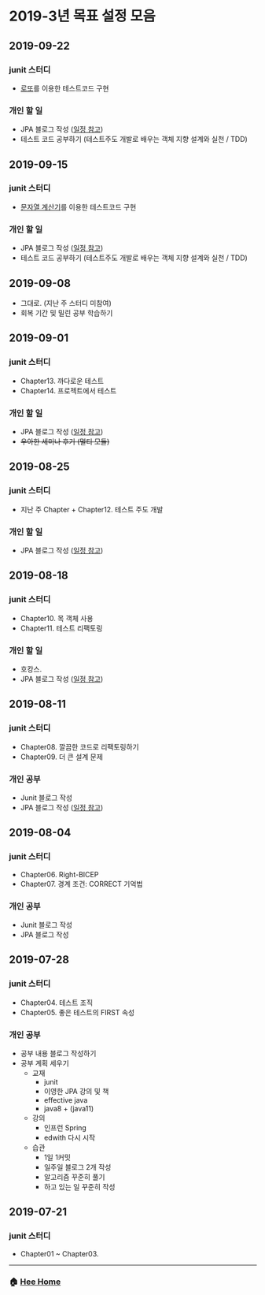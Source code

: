 # 2019-3년 목표 설정 모음

## 2019-09-22
### junit 스터디
- [로또](https://github.com/wwh-techcamp-2018/java-lotto/tree/team1_pair1)를 이용한 테스트코드 구현
### 개인 할 일
- JPA 블로그 작성 ([일정 참고](https://github.com/team-zunior/orm-jpa-basic))
- 테스트 코드 공부하기 (테스트주도 개발로 배우는 객체 지향 설계와 실천 / TDD)

## 2019-09-15
### junit 스터디
- [문자열 계산기](https://github.com/wwh-techcamp-2018/java-racingcar/tree/team1_pair1/src/main/java/calculator)를 이용한 테스트코드 구현 
### 개인 할 일
- JPA 블로그 작성 ([일정 참고](https://github.com/team-zunior/orm-jpa-basic))
- 테스트 코드 공부하기 (테스트주도 개발로 배우는 객체 지향 설계와 실천 / TDD)

## 2019-09-08
- 그대로. (지난 주 스터디 미참여)
- 회복 기간 및 밀린 공부 학습하기 

## 2019-09-01
### junit 스터디
- Chapter13. 까다로운 테스트
- Chapter14. 프로젝트에서 테스트
### 개인 할 일
- JPA 블로그 작성 ([일정 참고](https://github.com/team-zunior/orm-jpa-basic))
- ~~우아한 세미나 후기 (멀티 모듈)~~

## 2019-08-25
### junit 스터디
- 지난 주 Chapter + Chapter12. 테스트 주도 개발
### 개인 할 일
- JPA 블로그 작성 ([일정 참고](https://github.com/team-zunior/orm-jpa-basic))

## 2019-08-18
### junit 스터디
- Chapter10. 목 객체 사용
- Chapter11. 테스트 리팩토링
### 개인 할 일
- 호캉스.
- JPA 블로그 작성 ([일정 참고](https://github.com/team-zunior/orm-jpa-basic))

## 2019-08-11
### junit 스터디
- Chapter08. 깔끔한 코드로 리팩토링하기
- Chapter09. 더 큰 설계 문제
### 개인 공부
- Junit 블로그 작성
- JPA 블로그 작성 ([일정 참고](https://github.com/team-zunior/orm-jpa-basic))

## 2019-08-04
### junit 스터디
- Chapter06. Right-BICEP
- Chapter07. 경계 조건: CORRECT 기억법
### 개인 공부
- Junit 블로그 작성
- JPA 블로그 작성 

## 2019-07-28
### junit 스터디
- Chapter04. 테스트 조직
- Chapter05. 좋은 테스트의 FIRST 속성 
### 개인 공부
- 공부 내용 블로그 작성하기
- 공부 계획 세우기
  - 교재 
    - junit 
    - 이영한 JPA 강의 및 책 
    - effective java
    - java8 + (java11)
  - 강의  
    - 인프런 Spring
    - edwith 다시 시작 
  - 습관
    - 1일 1커밋 
    - 일주일 블로그 2개 작성 
    - 알고리즘 꾸준히 풀기
    - 하고 있는 일 꾸준히 작성 

## 2019-07-21
### junit 스터디
- Chapter01 ~ Chapter03.

---

### :house: [Hee Home](https://github.com/WeareSoft/WWL/tree/master/hee)
